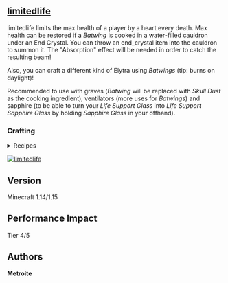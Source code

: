 ## [limitedlife](https://download.metroite.de/#/home?url=https://github.com/Metroite/datapacks/tree/master/limitedlife&rootDirectory=false)

limitedlife limits the max health of a player by a heart every death. Max health can be restored if a *Batwing* is cooked in a water-filled cauldron under an End Crystal. You can throw an end_crystal item into the cauldron to summon it. The "Absorption" effect will be needed in order to catch the resulting beam!

Also, you can craft a different kind of Elytra using *Batwings* (tip: burns on daylight)!

Recommended to use with graves (*Batwing* will be replaced with *Skull Dust* as the cooking ingredient), ventilators (more uses for *Batwings*) and sapphire (to be able to turn your *Life Support Glass* into *Life Support Sapphire Glass* by holding *Sapphire Glass* in your offhand).

### Crafting

<details>
<summary>Recipes</summary>
<br>

*M - Phantom Membrane*

*U - Bucket*

*B - Batwing (Bat Spawn Egg)*

**Batwing Suit:** (Recipe Book: Milk Bucket)
```
 M
BMB
BUB
```

</details>

<a href="https://download.metroite.de/#/home?url=https://github.com/Metroite/datapacks/tree/master/limitedlife&rootDirectory=false" rel="A crystal beam healing the player">![limitedlife](limitedlife.png?raw=true "A crystal beam healing the player")</a>

## Version

Minecraft 1.14/1.15

## Performance Impact

Tier 4/5

## Authors

**Metroite**
